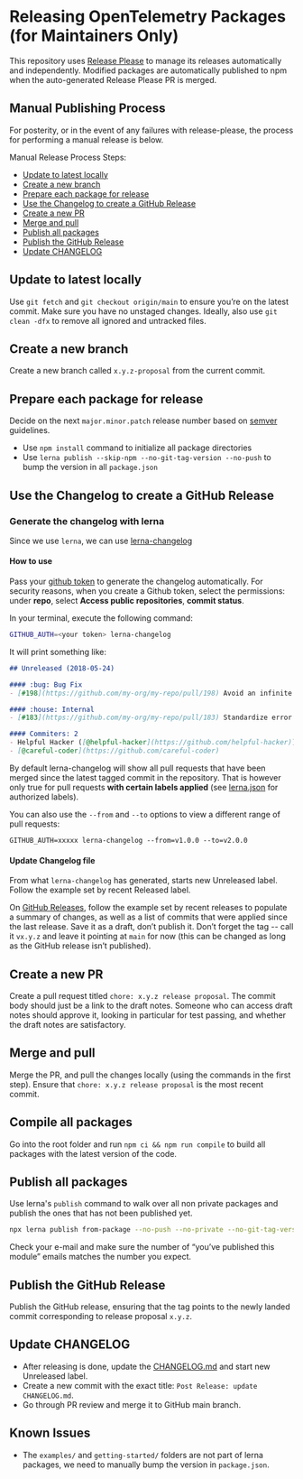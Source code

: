 # Releasing OpenTelemetry Packages (for Maintainers Only)

This repository uses [Release Please](https://github.com/googleapis/release-please) to manage its releases automatically and independently.
Modified packages are automatically published to npm when the auto-generated Release Please PR is merged.

## Manual Publishing Process

For posterity, or in the event of any failures with release-please, the process for performing a manual release is below.

Manual Release Process Steps:

- [Update to latest locally](#update-to-latest-locally)
- [Create a new branch](#create-a-new-branch)
- [Prepare each package for release](#prepare-each-package-for-release)
- [Use the Changelog to create a GitHub Release](#use-the-changelog-to-create-a-github-release)
- [Create a new PR](#create-a-new-pr)
- [Merge and pull](#merge-and-pull)
- [Publish all packages](#publish-all-packages)
- [Publish the GitHub Release](#publish-the-github-release)
- [Update CHANGELOG](#update-changelog)

## Update to latest locally

Use `git fetch` and `git checkout origin/main` to ensure you’re on the latest commit. Make sure you have no unstaged changes. Ideally, also use `git clean -dfx` to remove all ignored and untracked files.

## Create a new branch

Create a new branch called `x.y.z-proposal` from the current commit.

## Prepare each package for release

Decide on the next `major.minor.patch` release number based on [semver](http://semver.org/) guidelines.

- Use `npm install` command to initialize all package directories
- Use `lerna publish --skip-npm --no-git-tag-version --no-push` to bump the version in all `package.json`

## Use the Changelog to create a GitHub Release

### Generate the changelog with lerna

Since we use `lerna`, we can use [lerna-changelog](https://github.com/lerna/lerna-changelog#lerna-changelog)

#### How to use

Pass your [github token](https://help.github.com/en/articles/creating-a-personal-access-token-for-the-command-line) to generate the changelog automatically.
For security reasons, when you create a Github token, select the permissions: under **repo**, select **Access public repositories**, **commit status**.

In your terminal, execute the following command:

```bash
GITHUB_AUTH=<your token> lerna-changelog
```

It will print something like:

```md
## Unreleased (2018-05-24)

#### :bug: Bug Fix
- [#198](https://github.com/my-org/my-repo/pull/198) Avoid an infinite loop ([@helpful-hacker](https://github.com/helpful-hacker))

#### :house: Internal
- [#183](https://github.com/my-org/my-repo/pull/183) Standardize error messages ([@careful-coder](https://github.com/careful-coder))

#### Commiters: 2
- Helpful Hacker ([@helpful-hacker](https://github.com/helpful-hacker))
- [@careful-coder](https://github.com/careful-coder)
```

By default lerna-changelog will show all pull requests that have been merged since the latest tagged commit in the repository. That is however only true for pull requests **with certain labels applied** (see [lerna.json](lerna.json) for authorized labels).

You can also use the `--from` and `--to` options to view a different range of pull requests:

```text
GITHUB_AUTH=xxxxx lerna-changelog --from=v1.0.0 --to=v2.0.0
```

#### Update Changelog file

From what `lerna-changelog` has generated, starts new Unreleased label. Follow the example set by recent Released label.

On [GitHub Releases](https://github.com/open-telemetry/opentelemetry-js/releases), follow the example set by recent releases to populate a summary of changes, as well as a list of commits that were applied since the last release. Save it as a draft, don’t publish it. Don’t forget the tag -- call it `vx.y.z` and leave it pointing at `main` for now (this can be changed as long as the GitHub release isn’t published).

## Create a new PR

Create a pull request titled `chore: x.y.z release proposal`. The commit body should just be a link to the draft notes. Someone who can access draft notes should approve it, looking in particular for test passing, and whether the draft notes are satisfactory.

## Merge and pull

Merge the PR, and pull the changes locally (using the commands in the first step). Ensure that `chore: x.y.z release proposal` is the most recent commit.

## Compile all packages

Go into the root folder and run `npm ci && npm run compile` to build all packages with the latest version of the code.

## Publish all packages

Use lerna's `publish` command to walk over all non private packages and publish the ones that has not been published yet.

```sh
npx lerna publish from-package --no-push --no-private --no-git-tag-version --no-verify-access --yes
```

Check your e-mail and make sure the number of “you’ve published this module” emails matches the number you expect.

## Publish the GitHub Release

Publish the GitHub release, ensuring that the tag points to the newly landed commit corresponding to release proposal `x.y.z`.

## Update CHANGELOG

- After releasing is done, update the [CHANGELOG.md](https://github.com/open-telemetry/opentelemetry-js/blob/main/CHANGELOG.md) and start new Unreleased label.
- Create a new commit with the exact title: `Post Release: update CHANGELOG.md`.
- Go through PR review and merge it to GitHub main branch.

## Known Issues

- The `examples/` and `getting-started/` folders are not part of lerna packages, we need to manually bump the version in `package.json`.
